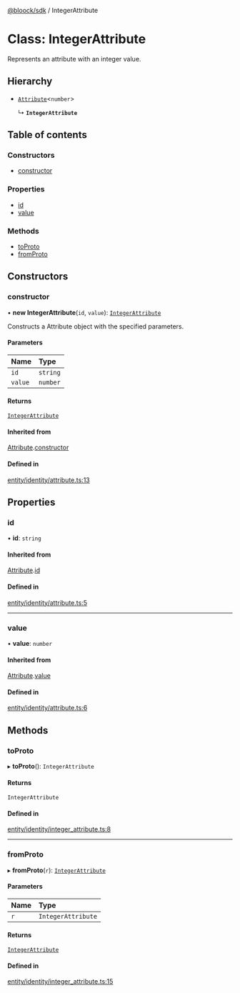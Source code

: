[@bloock/sdk](../index.md) / IntegerAttribute

# Class: IntegerAttribute

Represents an attribute with an integer value.

## Hierarchy

- [`Attribute`](Attribute.md)\<`number`\>

  ↳ **`IntegerAttribute`**

## Table of contents

### Constructors

- [constructor](IntegerAttribute.md#constructor)

### Properties

- [id](IntegerAttribute.md#id)
- [value](IntegerAttribute.md#value)

### Methods

- [toProto](IntegerAttribute.md#toproto)
- [fromProto](IntegerAttribute.md#fromproto)

## Constructors

### constructor

• **new IntegerAttribute**(`id`, `value`): [`IntegerAttribute`](IntegerAttribute.md)

Constructs a Attribute object with the specified parameters.

#### Parameters

| Name | Type |
| :------ | :------ |
| `id` | `string` |
| `value` | `number` |

#### Returns

[`IntegerAttribute`](IntegerAttribute.md)

#### Inherited from

[Attribute](Attribute.md).[constructor](Attribute.md#constructor)

#### Defined in

[entity/identity/attribute.ts:13](https://github.com/bloock/bloock-sdk/blob/46978bc/languages/js/src/entity/identity/attribute.ts#L13)

## Properties

### id

• **id**: `string`

#### Inherited from

[Attribute](Attribute.md).[id](Attribute.md#id)

#### Defined in

[entity/identity/attribute.ts:5](https://github.com/bloock/bloock-sdk/blob/46978bc/languages/js/src/entity/identity/attribute.ts#L5)

___

### value

• **value**: `number`

#### Inherited from

[Attribute](Attribute.md).[value](Attribute.md#value)

#### Defined in

[entity/identity/attribute.ts:6](https://github.com/bloock/bloock-sdk/blob/46978bc/languages/js/src/entity/identity/attribute.ts#L6)

## Methods

### toProto

▸ **toProto**(): `IntegerAttribute`

#### Returns

`IntegerAttribute`

#### Defined in

[entity/identity/integer_attribute.ts:8](https://github.com/bloock/bloock-sdk/blob/46978bc/languages/js/src/entity/identity/integer_attribute.ts#L8)

___

### fromProto

▸ **fromProto**(`r`): [`IntegerAttribute`](IntegerAttribute.md)

#### Parameters

| Name | Type |
| :------ | :------ |
| `r` | `IntegerAttribute` |

#### Returns

[`IntegerAttribute`](IntegerAttribute.md)

#### Defined in

[entity/identity/integer_attribute.ts:15](https://github.com/bloock/bloock-sdk/blob/46978bc/languages/js/src/entity/identity/integer_attribute.ts#L15)
